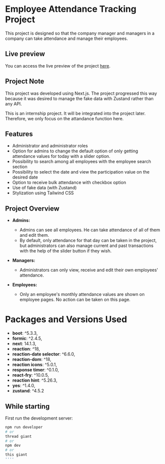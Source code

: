 # Employee Attendance Tracking Project

This project is designed so that the company manager and managers in a company can take attendance and manage their employees.

## Live preview

You can access the live preview of the project [here](https://staff-roll-call-1k48.vercel.app).

## Project Note

This project was developed using Next.js. The project progressed this way because it was desired to manage the fake data with Zustand rather than any API.

This is an internship project. It will be integrated into the project later. Therefore, we only focus on the attandance function here.

## Features

* Administrator and administrator roles
* Option for admins to change the default option of only getting attendance values ​​for today with a slider option.
* Possibility to search among all employees with the employee search section
* Possibility to select the date and view the participation value on the desired date
* Option to receive bulk attendance with checkbox option
* Use of fake data (with Zustand)
* Stylization using Tailwind CSS

## Project Overview

- **Admins:**
    - Admins can see all employees. He can take attendance of all of them and edit them.
    - By default, only attendance for that day can be taken in the project, but administrators can also manage current and past transactions with the help of the slider button if they wish.

- **Managers:**
    - Administrators can only view, receive and edit their own employees' attendance.

- **Employees:**
    - Only an employee's monthly attendance values ​​are shown on employee pages. No action can be taken on this page.

# Packages and Versions Used

- **boot**: ^5.3.3,
- **formic**: ^2.4.5,
- **next**: 14.1.3,
- **reaction**: ^18,
- **reaction-date selector**: ^6.6.0,
- **reaction-dom**: ^18,
- **reaction icons**: ^5.0.1,
- **response timer**: ^0.1.0,
- **react-fry**: ^10.0.5,
- **reaction hint**: ^5.26.3,
- **yes**: ^1.4.0,
- **zustand**: ^4.5.2

## While starting

First run the development server:

``` bash
npm run developer
# or
thread giant
# or
npm dev
# or
this giant
''''